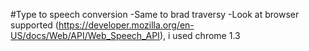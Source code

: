 #Type to speech conversion
-Same to brad traversy
-Look at browser supported (https://developer.mozilla.org/en-US/docs/Web/API/Web_Speech_API), i used chrome 1.3